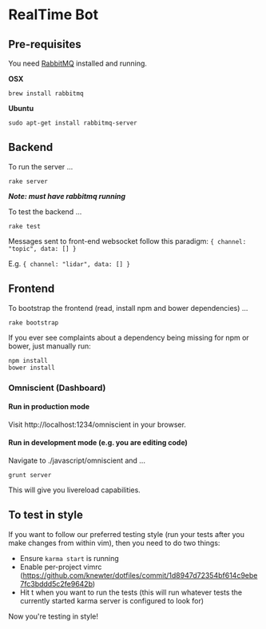 # RealTime Bot

## Pre-requisites
You need [RabbitMQ](http://www.rabbitmq.com/download.html) installed and
running.

**OSX**

```
brew install rabbitmq
```

**Ubuntu**

```
sudo apt-get install rabbitmq-server
```


## Backend
To run the server ...

```
rake server
```

***Note: must have rabbitmq running***

To test the backend ...

```
rake test
```

Messages sent to front-end websocket follow this paradigm: `{ channel: "topic", data: [] }`

E.g. `{ channel: "lidar", data: [] }`


## Frontend
To bootstrap the frontend (read, install npm and bower dependencies) ...

```
rake bootstrap
```

If you ever see complaints about a dependency being missing for npm or bower,
just manually run:

```
npm install
bower install
```

### Omniscient (Dashboard)
#### Run in production mode
Visit http://localhost:1234/omniscient in your browser.

#### Run in development mode (e.g. you are editing code)
Navigate to ./javascript/omniscient and ...

```
grunt server
```

This will give you livereload capabilities.

## To test in style

If you want to follow our preferred testing style (run your tests after you make changes from within vim), then you need to do two things:

- Ensure `karma start` is running
- Enable per-project vimrc (https://github.com/knewter/dotfiles/commit/1d8947d72354bf614c9ebe7fc3bddd5c2fe9642b)
- Hit <leader>t when you want to run the tests (this will run whatever tests the currently started karma server is configured to look for)

Now you're testing in style!
